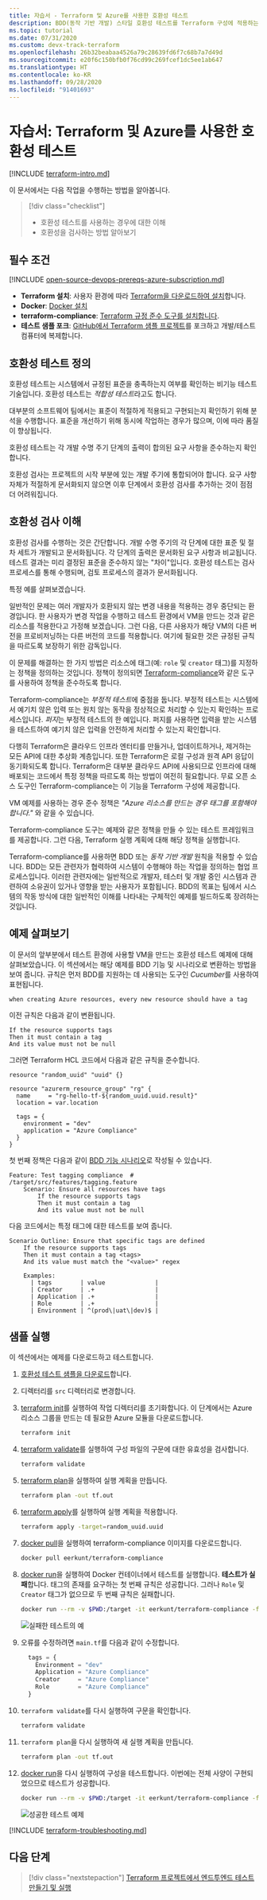 ```yaml
---
title: 자습서 - Terraform 및 Azure를 사용한 호환성 테스트
description: BDD(동작 기반 개발) 스타일 호환성 테스트를 Terraform 구성에 적용하는 방법을 알아봅니다.
ms.topic: tutorial
ms.date: 07/31/2020
ms.custom: devx-track-terraform
ms.openlocfilehash: 26b32beabaa4526a79c28639fd6f7c68b7a7d49d
ms.sourcegitcommit: e20f6c150bfb0f76cd99c269fcef1dc5ee1ab647
ms.translationtype: HT
ms.contentlocale: ko-KR
ms.lasthandoff: 09/28/2020
ms.locfileid: "91401693"
---
```

# <a name="tutorial-compliance-testing-with-terraform-and-azure"></a>자습서: Terraform 및 Azure를 사용한 호환성 테스트

[!INCLUDE [terraform-intro.md](includes/terraform-intro.md)]

이 문서에서는 다음 작업을 수행하는 방법을 알아봅니다.

> [!div class="checklist"]
> * 호환성 테스트를 사용하는 경우에 대한 이해
> * 호환성을 검사하는 방법 알아보기

## <a name="prerequisites"></a>필수 조건

[!INCLUDE [open-source-devops-prereqs-azure-subscription.md](../includes/open-source-devops-prereqs-azure-subscription.md)]
- **Terraform 설치**: 사용자 환경에 따라 [Terraform을 다운로드하여 설치](https://www.terraform.io/downloads.html)합니다.
- **Docker**: [Docker 설치](https://docs.docker.com/get-docker/)
- **terraform-compliance**: [Terraform 규정 준수 도구를 설치합니다](https://terraform-compliance.com/pages/installation/docker).
- **테스트 샘플 포크**: [GitHub에서 Terraform 샘플 프로젝트](https://github.com/Azure/terraform)를 포크하고 개발/테스트 컴퓨터에 복제합니다.

## <a name="what-is-compliance-testing"></a>호환성 테스트 정의

호환성 테스트는 시스템에서 규정된 표준을 충족하는지 여부를 확인하는 비기능 테스트 기술입니다. 호환성 테스트는 *적합성 테스트*라고도 합니다.

대부분의 소프트웨어 팀에서는 표준이 적절하게 적용되고 구현되는지 확인하기 위해 분석을 수행합니다. 표준을 개선하기 위해 동시에 작업하는 경우가 많으며, 이에 따라 품질이 향상됩니다.

호환성 테스트는 각 개발 수명 주기 단계의 출력이 합의된 요구 사항을 준수하는지 확인합니다.

호환성 검사는 프로젝트의 시작 부분에 있는 개발 주기에 통합되어야 합니다. 요구 사항 자체가 적절하게 문서화되지 않으면 이후 단계에서 호환성 검사를 추가하는 것이 점점 더 어려워집니다.

## <a name="understanding-compliance-checks"></a>호환성 검사 이해

호환성 검사를 수행하는 것은 간단합니다. 개발 수명 주기의 각 단계에 대한 표준 및 절차 세트가 개발되고 문서화됩니다. 각 단계의 출력은 문서화된 요구 사항과 비교됩니다. 테스트 결과는 미리 결정된 표준을 준수하지 않는 "차이"입니다. 호환성 테스트는 검사 프로세스를 통해 수행되며, 검토 프로세스의 결과가 문서화됩니다.

특정 예를 살펴보겠습니다.

일반적인 문제는 여러 개발자가 호환되지 않는 변경 내용을 적용하는 경우 중단되는 환경입니다. 한 사용자가 변경 작업을 수행하고 테스트 환경에서 VM을 만드는 것과 같은 리소스를 적용한다고 가정해 보겠습니다. 그런 다음, 다른 사용자가 해당 VM의 다른 버전을 프로비저닝하는 다른 버전의 코드를 적용합니다. 여기에 필요한 것은 규정된 규칙을 따르도록 보장하기 위한 감독입니다.

이 문제를 해결하는 한 가지 방법은 리소스에 태그(예: `role` 및 `creator` 태그)를 지정하는 정책을 정의하는 것입니다. 정책이 정의되면 [Terraform-compliance](https://terraform-compliance.com)와 같은 도구를 사용하여 정책을 준수하도록 합니다.

Terraform-compliance는 *부정적 테스트*에 중점을 둡니다. 부정적 테스트는 시스템에서 예기치 않은 입력 또는 원치 않는 동작을 정상적으로 처리할 수 있는지 확인하는 프로세스입니다. *퍼지*는 부정적 테스트의 한 예입니다. 퍼지를 사용하면 입력을 받는 시스템을 테스트하여 예기치 않은 입력을 안전하게 처리할 수 있는지 확인합니다.

다행히 Terraform은 클라우드 인프라 엔터티를 만들거나, 업데이트하거나, 제거하는 모든 API에 대한 추상화 계층입니다. 또한 Terraform은 로컬 구성과 원격 API 응답이 동기화되도록 합니다. Terraform은 대부분 클라우드 API에 사용되므로 인프라에 대해 배포되는 코드에서 특정 정책을 따르도록 하는 방법이 여전히 필요합니다. 무료 오픈 소스 도구인 Terraform-compliance는 이 기능을 Terraform 구성에 제공합니다.

VM 예제를 사용하는 경우 준수 정책은 *"Azure 리소스를 만드는 경우 태그를 포함해야 합니다."* 와 같을 수 있습니다.

Terraform-compliance 도구는 예제와 같은 정책을 만들 수 있는 테스트 프레임워크를 제공합니다. 그런 다음, Terraform 실행 계획에 대해 해당 정책을 실행합니다.

Terraform-compliance를 사용하면 BDD 또는 *동작 기반 개발* 원칙을 적용할 수 있습니다. BDD는 모든 관련자가 협력하여 시스템이 수행해야 하는 작업을 정의하는 협업 프로세스입니다. 이러한 관련자에는 일반적으로 개발자, 테스터 및 개발 중인 시스템과 관련하여 소유권이 있거나 영향을 받는 사용자가 포함됩니다. BDD의 목표는 팀에서 시스템의 작동 방식에 대한 일반적인 이해를 나타내는 구체적인 예제를 빌드하도록 장려하는 것입니다.

## <a name="looking-at-an-example"></a>예제 살펴보기

이 문서의 앞부분에서 테스트 환경에 사용할 VM을 만드는 호환성 테스트 예제에 대해 살펴보았습니다. 이 섹션에서는 해당 예제를 BDD 기능 및 시나리오로 변환하는 방법을 보여 줍니다. 규칙은 먼저 BDD를 지원하는 데 사용되는 도구인 *Cucumber*를 사용하여 표현됩니다.

```Cucumber
when creating Azure resources, every new resource should have a tag
```

이전 규칙은 다음과 같이 변환됩니다.

```Cucumber
If the resource supports tags
Then it must contain a tag
And its value must not be null
```

그러면 Terraform HCL 코드에서 다음과 같은 규칙을 준수합니다.

```hcl
resource "random_uuid" "uuid" {}

resource "azurerm_resource_group" "rg" {
  name     = "rg-hello-tf-${random_uuid.uuid.result}"
  location = var.location

  tags = {
    environment = "dev"
    application = "Azure Compliance"
  } 
}
```

첫 번째 정책은 다음과 같이 [BDD 기능 시나리오](https://cucumber.io/docs/gherkin/reference/)로 작성될 수 있습니다.

```Cucumber
Feature: Test tagging compliance  # /target/src/features/tagging.feature
    Scenario: Ensure all resources have tags
        If the resource supports tags
        Then it must contain a tag
        And its value must not be null
```

다음 코드에서는 특정 태그에 대한 테스트를 보여 줍니다.

```Cucumber
Scenario Outline: Ensure that specific tags are defined
    If the resource supports tags
    Then it must contain a tag <tags>
    And its value must match the "<value>" regex

    Examples:
      | tags        | value              |
      | Creator     | .+                 |
      | Application | .+                 |
      | Role        | .+                 |
      | Environment | ^(prod\|uat\|dev)$ |
```

## <a name="running-the-sample"></a>샘플 실행

이 섹션에서는 예제를 다운로드하고 테스트합니다.

1. [호환성 테스트 샘플을 다운로드](https://github.com/Azure/terraform/tree/master/samples/compliance-testing)합니다.

1. 디렉터리를 `src` 디렉터리로 변경합니다.

1. [terraform init](https://www.terraform.io/docs/commands/init.html)를 실행하여 작업 디렉터리를 초기화합니다. 이 단계에서는 Azure 리소스 그룹을 만드는 데 필요한 Azure 모듈을 다운로드합니다.

    ```bash
    terraform init
    ```
    
1. [terraform validate](https://www.terraform.io/docs/commands/validate.html)를 실행하여 구성 파일의 구문에 대한 유효성을 검사합니다.

    ```bash
    terraform validate
    ```
    
1. [terraform plan](https://www.terraform.io/docs/commands/plan.html)을 실행하여 실행 계획을 만듭니다.

    ```bash
    terraform plan -out tf.out
    ```
    
1. [terraform apply](https://www.terraform.io/docs/commands/apply.html)를 실행하여 실행 계획을 적용합니다.

    ```bash
    terraform apply -target=random_uuid.uuid
    ```
    
1. [docker pull](https://docs.docker.com/engine/reference/commandline/pull/)을 실행하여 terraform-compliance 이미지를 다운로드합니다.

    ```bash
    docker pull eerkunt/terraform-compliance
    ```
    
1. [docker run](https://docs.docker.com/engine/reference/commandline/run/)을 실행하여 Docker 컨테이너에서 테스트를 실행합니다. **테스트가 실패**합니다. 태그의 존재를 요구하는 첫 번째 규칙은 성공합니다. 그러나 `Role` 및 `Creator` 태그가 없으므로 두 번째 규칙은 실패합니다.

    ```bash
    docker run --rm -v $PWD:/target -it eerkunt/terraform-compliance -f features -p tf.out
    ```
    
    ![실패한 테스트의 예](media/best-practices-compliance-testing/best-practices-compliance-testing-tagging-fail.png)

1. 오류를 수정하려면 `main.tf`를 다음과 같이 수정합니다.

    ```terraform
      tags = {
        Environment = "dev"
        Application = "Azure Compliance"
        Creator     = "Azure Compliance"
        Role        = "Azure Compliance"
      } 
    
    ```
    
1. `terraform validate`를 다시 실행하여 구문을 확인합니다.

    ```bash
    terraform validate
    ```
    
1. `terraform plan`을 다시 실행하여 새 실행 계획을 만듭니다.

    ```bash
    terraform plan -out tf.out
    ```
    
1. [docker run](https://docs.docker.com/engine/reference/commandline/run/)을 다시 실행하여 구성을 테스트합니다. 이번에는 전체 사양이 구현되었으므로 테스트가 성공합니다.

    ```bash
    docker run --rm -v $PWD:/target -it eerkunt/terraform-compliance -f features -p tf.out
    ```

    ![성공한 테스트 예제](media/best-practices-compliance-testing/best-practices-compliance-testing-tagging-succeed.png)

[!INCLUDE [terraform-troubleshooting.md](includes/terraform-troubleshooting.md)]

## <a name="next-steps"></a>다음 단계

> [!div class="nextstepaction"]
> [Terraform 프로젝트에서 엔드투엔드 테스트 만들기 및 실행](best-practices-end-to-end-testing.md)
